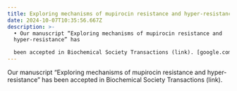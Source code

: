```yaml
---
title: Exploring mechanisms of mupirocin resistance and hyper-resistance
date: 2024-10-07T10:35:56.667Z
description: >-
  • Our manuscript “Exploring mechanisms of mupirocin resistance and
  hyper-resistance” has

  been accepted in Biochemical Society Transactions (link). [google.com](google.com)
---
```

Our manuscript “Exploring mechanisms of mupirocin resistance and hyper-resistance” has
been accepted in Biochemical Society Transactions (link).